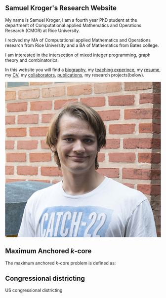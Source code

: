 ## Samuel Kroger's Research Website

My name is Samuel Kroger, I am a fourth year PhD student at the department of Computational applied Mathematics and Operations Research (CMOR) at Rice University.

I recived my MA of Computational applied Mathematics and Operations research from Rice University and a BA of Mathematics from Bates college.

I am interested in the intersection of mixed integer programming, graph theory and combinatorics.

In this website you will find a [biography](pages/bio.md), my [teaching experince](pages/teaching.md), my [resume](pages/Samuel_Kroger_Resume.pdf), my [CV](pdfs/Samuel_Kroger_cv.pdf), my [collaborators](collaborators), [publications](pages/publications), my research projects(below).

![An image of me, Samuel Kroger](images/samuel_kroger.jpg)

## Maximum Anchored $k$-core

The maximum anchored $k$-core problem is defined as:

## Congressional districting

US congressional districting